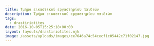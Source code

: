 ```yaml
---
title: Τμήμα εικαστικού εργαστηρίου παιδιών
description: Τμήμα εικαστικού εργαστηρίου παιδιών
tags:
  - drastiriotites
date: 2016-10-05T15:25:18+00:00
layout: layouts/drastiriotites.njk
image: /assets/uploads/images/ce7646a74c54cecf1c05442c71f02147.jpg
---
```


<!-- excerpt -->

